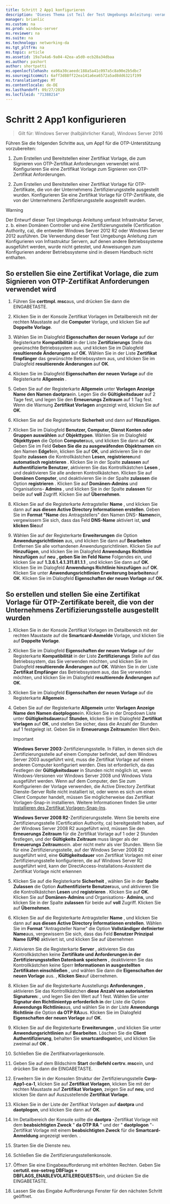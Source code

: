 ```yaml
---
title: Schritt 2 App1 konfigurieren
description: 'Dieses Thema ist Teil der Test Umgebungs Anleitung: veranschaulichen von DirectAccess mit OTP-Authentifizierung und RSA SecurID für Windows Server 2016'
manager: brianlic
ms.custom: na
ms.prod: windows-server
ms.reviewer: na
ms.suite: na
ms.technology: networking-da
ms.tgt_pltfrm: na
ms.topic: article
ms.assetid: 19a7a4a6-9a04-42ea-a5d0-ecb28a34dbaa
ms.author: pashort
author: shortpatti
ms.openlocfilehash: ea96a30caeedc188a5a41c097a5c8a90e2b5dbc7
ms.sourcegitcommit: 6aff3d88ff22ea141a6ea6572a5ad8dd6321f199
ms.translationtype: MT
ms.contentlocale: de-DE
ms.lasthandoff: 09/27/2019
ms.locfileid: "71388214"
---
```

# <a name="step-2-configure-app1"></a>Schritt 2 App1 konfigurieren

>Gilt für: Windows Server (halbjährlicher Kanal), Windows Server 2016

Führen Sie die folgenden Schritte aus, um App1 für die OTP-Unterstützung vorzubereiten:  
  
1. Zum Erstellen und Bereitstellen einer Zertifikat Vorlage, die zum Signieren von OTP-Zertifikat Anforderungen verwendet wird. Konfigurieren Sie eine Zertifikat Vorlage zum Signieren von OTP-Zertifikat Anforderungen.  
  
2. Zum Erstellen und Bereitstellen einer Zertifikat Vorlage für OTP-Zertifikate, die von der Unternehmens Zertifizierungsstelle ausgestellt wurden. Konfigurieren Sie eine Zertifikat Vorlage für OTP-Zertifikate, die von der Unternehmens Zertifizierungsstelle ausgestellt wurden.  
  
> [!WARNING]  
> Der Entwurf dieser Test Umgebungs Anleitung umfasst Infrastruktur Server, z. b. einen Domänen Controller und eine Zertifizierungsstelle (Certification Authority, ca), die entweder Windows Server 2012 R2 oder Windows Server 2012 ausführen. Die Verwendung dieser Test Umgebungs Anleitung zum Konfigurieren von Infrastruktur Servern, auf denen andere Betriebssysteme ausgeführt werden, wurde nicht getestet, und Anweisungen zum Konfigurieren anderer Betriebssysteme sind in diesem Handbuch nicht enthalten.  
  
## <a name="DAOTPRA"></a>So erstellen Sie eine Zertifikat Vorlage, die zum Signieren von OTP-Zertifikat Anforderungen verwendet wird  
  
1.  Führen Sie **certtmpl. msc**aus, und drücken Sie dann die EINGABETASTE.  
  
2.  Klicken Sie in der Konsole Zertifikat Vorlagen im Detailbereich mit der rechten Maustaste auf die **Computer** Vorlage, und klicken Sie auf **Doppelte Vorlage**.  
  
3.  Wählen Sie im Dialogfeld **Eigenschaften der neuen Vorlage** auf der Registerkarte **Kompatibilität** in der Liste **Zertifizierungs** Stelle das gewünschte Betriebssystem aus, und klicken Sie im Dialogfeld **resultierende Änderungen** auf **OK**. Wählen Sie in der Liste **Zertifikat Empfänger** das gewünschte Betriebssystem aus, und klicken Sie im Dialogfeld **resultierende Änderungen** auf **OK**.  
  
4.  Klicken Sie im Dialogfeld **Eigenschaften der neuen Vorlage** auf die Registerkarte **Allgemein** .  
  
5.  Geben Sie auf der Registerkarte **Allgemein** unter **Vorlagen Anzeige Name den Namen** **daotpra**ein. Legen Sie die **Gültigkeitsdauer** auf 2 Tage fest, und legen Sie den **Erneuerungs Zeitraum** auf 1 Tag fest. Wenn die Warnung **Zertifikat Vorlagen** angezeigt wird, klicken Sie auf **OK**.  
  
6.  Klicken Sie auf die Registerkarte **Sicherheit** und dann auf **Hinzufügen**.  
  
7.  Klicken Sie im Dialogfeld **Benutzer, Computer, Dienst Konten oder Gruppen auswählen** auf **Objekttypen**. Wählen Sie im Dialogfeld **Objekttypen** die Option **Computer**aus, und klicken Sie dann auf **OK**. Geben Sie im Feld **Geben Sie die zu ausgewäfenden Objektnamen** ein den Namen **Edge1**ein, klicken Sie auf **OK**, und aktivieren Sie in der Spalte **zulassen** die Kontrollkästchen **Lesen**, **registrieren**und **automatisch registrieren** . Klicken Sie in der Spalte **zulassen** auf **Authentifizierte Benutzer**, aktivieren Sie das Kontrollkästchen **Lesen** , und deaktivieren Sie alle anderen Kontrollkästchen. Klicken Sie auf **Domänen Computer**, und deaktivieren Sie in der Spalte **zulassen** die Option **registrieren** . Klicken Sie auf **Domänen-Admins** und Organisations- **Admins** , und klicken Sie in der Spalte **zulassen** für beide auf **voll** Zugriff. Klicken Sie auf **Übernehmen**.  
  
8.  Klicken Sie auf die Registerkarte Antragsteller **Name** , und klicken Sie dann auf **aus diesen Active Directory Informationen erstellen**. Geben Sie im **Format "Name** des Antragstellers" den Namen DNS- **Namen**ein, vergewissern Sie sich, dass das Feld **DNS-Name** aktiviert ist, **und klicken Sie**auf  
  
9. Wählen Sie auf der Registerkarte **Erweiterungen** die Option **Anwendungsrichtlinien** aus, und klicken Sie dann auf **Bearbeiten** Entfernen Sie alle vorhandenen Anwendungsrichtlinien. Klicken Sie auf **Hinzufügen**, und klicken Sie im Dialogfeld **Anwendungs Richtlinie hinzufügen** auf **neu** **, geben Sie** **im Feld** **Name** Folgendes ein, und klicken Sie auf **1.3.6.1.4.1.311.81.1.1** , und klicken Sie dann auf **OK**. Klicken Sie im Dialogfeld **Anwendungs Richtlinie hinzufügen** auf **OK**. Klicken Sie unter **Anwendungsrichtlinien Erweiterung bearbeiten**auf **OK**. Klicken Sie im Dialogfeld **Eigenschaften der neuen Vorlage** auf **OK**.  
  
## <a name="DAOTPLogon"></a>So erstellen und stellen Sie eine Zertifikat Vorlage für OTP-Zertifikate bereit, die von der Unternehmens Zertifizierungsstelle ausgestellt wurden  
  
1.  Klicken Sie in der Konsole Zertifikat Vorlagen im Detailbereich mit der rechten Maustaste auf die **Smartcard-Anmelde** Vorlage, und klicken Sie auf **Doppelte Vorlage**.  
  
2.  Klicken Sie im Dialogfeld **Eigenschaften der neuen Vorlage** auf der Registerkarte **Kompatibilität** in der Liste **Zertifizierungs** Stelle auf das Betriebssystem, das Sie verwenden möchten, und klicken Sie im Dialogfeld **resultierende Änderungen** auf **OK**. Wählen Sie in der Liste **Zertifikat Empfänger** das Betriebssystem aus, das Sie verwenden möchten, und klicken Sie im Dialogfeld **resultierende Änderungen** auf **OK**.  
  
3.  Klicken Sie im Dialogfeld **Eigenschaften der neuen Vorlage** auf die Registerkarte **Allgemein** .  
  
4.  Geben Sie auf der Registerkarte **Allgemein** unter **Vorlagen Anzeige Name den Namen** **daotplogon**ein. Klicken Sie in der Dropdown Liste unter **Gültigkeitsdauer**auf **Stunden**, klicken Sie im Dialogfeld **Zertifikat Vorlagen** auf **OK**, und stellen Sie sicher, dass die Anzahl der Stunden auf 1 festgelegt ist. Geben Sie in **Erneuerungs Zeitraum**den Wert **0**ein.  
  
    > [!IMPORTANT]  
    > **Windows Server 2003**-Zertifizierungsstelle. In Fällen, in denen sich die Zertifizierungsstelle auf einem Computer befindet, auf dem Windows Server 2003 ausgeführt wird, muss die Zertifikat Vorlage auf einem anderen Computer konfiguriert werden. Dies ist erforderlich, da das Festlegen der **Gültigkeitsdauer** in Stunden nicht möglich ist, wenn Windows-Versionen vor Windows Server 2008 und Windows Vista ausgeführt werden. Wenn auf dem Computer, den Sie zum Konfigurieren der Vorlage verwenden, die Active Directory Zertifikat Dienste-Server Rolle nicht installiert ist, oder wenn es sich um einen Client Computer handelt, müssen Sie möglicherweise das Zertifikat Vorlagen-Snap-in installieren. Weitere Informationen finden Sie unter [Installieren des Zertifikat Vorlagen-Snap-Ins](https://technet.microsoft.com/library/cc732445.aspx).  
    >   
    > **Windows Server 2008 R2**-Zertifizierungsstelle. Wenn Sie bereits eine Zertifizierungsstelle (Certification Authority, ca) bereitgestellt haben, auf der Windows Server 2008 R2 ausgeführt wird, müssen Sie den **Erneuerungs Zeitraum** für die Zertifikat Vorlage auf 1 oder 2 Stunden festlegen, und der **Gültigkeits Zeitraum** muss länger als der **Erneuerungs Zeitraum**sein. aber nicht mehr als vier Stunden. Wenn Sie für eine Zertifizierungsstelle, auf der Windows Server 2008 R2 ausgeführt wird, eine **Gültigkeitsdauer** von Zertifikat Vorlagen mit einer Zertifizierungsstelle konfigurieren, die auf Windows Server R2 ausgeführt wird, kann der DirectAccess-Installations-Assistent die Zertifikat Vorlage nicht erkennen  
  
5.  Klicken Sie auf die Registerkarte **Sicherheit** , wählen Sie in der **Spalte Zulassen** die Option **Authentifizierte Benutzer**aus, und aktivieren Sie die Kontrollkästchen **Lesen** und **registrieren** . Klicken Sie auf **OK**. Klicken Sie auf **Domänen-Admins** und Organisations- **Admins**, und klicken Sie in der Spalte **zulassen** für beide auf **voll** Zugriff. Klicken Sie auf **Übernehmen**.  
  
6.  Klicken Sie auf die Registerkarte Antragsteller **Name** , und klicken Sie dann auf **aus diesen Active Directory Informationen erstellen**. Wählen Sie im **Format** "Antragsteller Name" die Option **Vollständiger definierter Name**aus, vergewissern Sie sich, dass das Feld **Benutzer Prinzipal Name (UPN)** aktiviert ist, und klicken Sie auf übernehmen  
  
7.  Aktivieren Sie die Registerkarte **Server** , aktivieren Sie das Kontrollkästchen keine **Zertifikate und Anforderungen in der Zertifizierungsstellen Datenbank speichern** , deaktivieren Sie das Kontrollkästchen keine Sperr **Informationen in ausgestellten Zertifikaten einschließen** , und wählen Sie dann die **Eigenschaften der neuen Vorlage** aus. , **Klicken Sie**auf übernehmen.  
  
8.  Klicken Sie auf die Registerkarte Ausstellungs **Anforderungen** , aktivieren Sie das Kontrollkästchen **diese Anzahl von autorisierten Signaturen:** , und legen Sie den Wert auf 1 fest. Wählen Sie unter **Signatur den Richtlinientyp erforderlich in** der Liste die Option **Anwendungs Richtlinie**aus, und wählen Sie in der Liste **Anwendungs Richtlinie** die Option **da OTP RA**aus. Klicken Sie im Dialogfeld **Eigenschaften der neuen Vorlage** auf **OK**.  
  
9. Klicken Sie auf die Registerkarte **Erweiterungen** , und klicken Sie unter **Anwendungsrichtlinien** auf **Bearbeiten**. Löschen Sie die **Client Authentifizierung**, behalten Sie **smartcardlogon**bei, und klicken Sie zweimal auf **OK** .  
  
10. Schließen Sie die Zertifikatvorlagenkonsole.  
  
11. Geben Sie auf dem Bildschirm **Start** den**Befehl certrv. msc**ein, und drücken Sie dann die EINGABETASTE.  
  
12. Erweitern Sie in der Konsolen Struktur der Zertifizierungsstelle **Corp-App1-ca-1**, klicken Sie auf **Zertifikat Vorlagen**, klicken Sie mit der rechten Maustaste auf **Zertifikat Vorlagen**, zeigen Sie auf **neu**, und klicken Sie dann auf Auszustellende **Zertifikat Vorlage**.  
  
13. Klicken Sie in der Liste der Zertifikat Vorlagen auf **daotpra** und **daotplogon**, und klicken Sie dann auf **OK**.  
  
14. Im Detailbereich der Konsole sollte die **daotpra** -Zertifikat Vorlage mit dem **beabsichtigten Zweck** " **da OTP RA** " und der " **daotplogon** "-Zertifikat Vorlage mit einem **beabsichtigten Zweck** für die **Smartcard-Anmeldung** angezeigt werden. .  
  
15. Starten Sie die Dienste neu.  
  
16. Schließen Sie die Zertifizierungsstellenkonsole.  
  
17. Öffnen Sie eine Eingabeaufforderung mit erhöhten Rechten. Geben Sie **certutil. exe-setreg DBFlags + DBFLAGS_ENABLEVOLATILEREQUESTS**ein, und drücken Sie die EINGABETASTE.  
  
18. Lassen Sie das Eingabe Aufforderungs Fenster für den nächsten Schritt geöffnet.  
  



